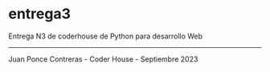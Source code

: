 # entrega3
Entrega N3 de coderhouse de Python para desarrollo Web
***
Juan Ponce Contreras - Coder House - Septiembre 2023
